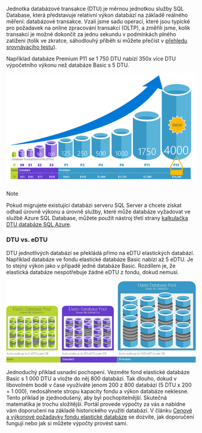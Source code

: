 Jednotka databázové transakce (DTU) je měrnou jednotkou služby SQL Database, která představuje relativní výkon databází na základě reálného měření: databázové transakce. Vzali jsme sadu operací, které jsou typické pro požadavek na online zpracování transakcí (OLTP), a změřili jsme, kolik transakcí je možné dokončit za jednu sekundu v podmínkách plného zatížení (tolik ve zkratce, sáhodlouhý příběh si můžete přečíst v [přehledu srovnávacího testu](../articles/sql-database/sql-database-benchmark-overview.md)). 

Například databáze Premium P11 se 1 750 DTU nabízí 350x více DTU výpočetního výkonu než databáze Basic s 5 DTU. 

![Úvod do služby SQL Database: DTU izolované databáze podle úrovní.](./media/sql-database-understanding-dtus/single_db_dtus.png)

> [!NOTE]
> Pokud migrujete existující databázi serveru SQL Server a chcete získat odhad úrovně výkonu a úrovně služby, které může databáze vyžadovat ve službě Azure SQL Database, můžete použít nástroj třetí strany [kalkulačka DTU databáze SQL Azure](http://dtucalculator.azurewebsites.net/).
> 
> 

### <a name="dtu-vs-edtu"></a>DTU vs. eDTU
DTU jednotlivých databází se překládá přímo na eDTU elastických databází. Například databáze ve fondu elastické databáze Basic nabízí až 5 eDTU. Je to stejný výkon jako v případě jedné databáze Basic. Rozdílem je, že elastická databáze nespotřebuje žádné eDTU z fondu, dokud nemusí. 

![Úvod do služby SQL Database: Elastické fondy podle úrovně.](./media/sql-database-understanding-dtus/sqldb_elastic_pools.png)

Jednoduchý příklad usnadní pochopení. Vezměte fond elastické databáze Basic s 1 000 DTU a vložte do něj 800 databází. Tak dlouho, dokud v libovolném bodě v čase využíváte jenom 200 z 800 databází (5 DTU x 200 = 1 000), nedosáhnete stropu kapacity fondu a výkon databáze neklesne. Tento příklad je zjednodušený, aby byl pochopitelnější. Skutečná matematika je trochu složitější. Portál provede výpočty za vás a nabídne vám doporučení na základě historického využití databází. V článku [Cenové a výkonové požadavky fondu elastické databáze](../articles/sql-database/sql-database-elastic-pool-guidance.md) se dozvíte, jak doporučení fungují nebo jak si můžete výpočty provést sami. 



<!--HONumber=Jan17_HO3-->


